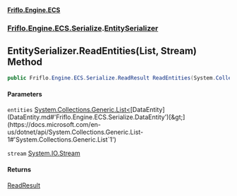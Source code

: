 #### [Friflo.Engine.ECS](index.md#'index')
### [Friflo.Engine.ECS.Serialize](Friflo.Engine.ECS.Serialize.md#'Friflo.Engine.ECS.Serialize').[EntitySerializer](EntitySerializer.md#'Friflo.Engine.ECS.Serialize.EntitySerializer')

## EntitySerializer.ReadEntities(List<DataEntity>, Stream) Method

```csharp
public Friflo.Engine.ECS.Serialize.ReadResult ReadEntities(System.Collections.Generic.List<Friflo.Engine.ECS.Serialize.DataEntity> entities, System.IO.Stream stream);
```
#### Parameters

<a name='Friflo.Engine.ECS.Serialize.EntitySerializer.ReadEntities(System.Collections.Generic.List_Friflo.Engine.ECS.Serialize.DataEntity_,System.IO.Stream).entities'></a>

`entities` [System.Collections.Generic.List&lt;](https://docs.microsoft.com/en-us/dotnet/api/System.Collections.Generic.List-1#'System.Collections.Generic.List`1')[DataEntity](DataEntity.md#'Friflo.Engine.ECS.Serialize.DataEntity')[&gt;](https://docs.microsoft.com/en-us/dotnet/api/System.Collections.Generic.List-1#'System.Collections.Generic.List`1')

<a name='Friflo.Engine.ECS.Serialize.EntitySerializer.ReadEntities(System.Collections.Generic.List_Friflo.Engine.ECS.Serialize.DataEntity_,System.IO.Stream).stream'></a>

`stream` [System.IO.Stream](https://docs.microsoft.com/en-us/dotnet/api/System.IO.Stream#'System.IO.Stream')

#### Returns
[ReadResult](ReadResult.md#'Friflo.Engine.ECS.Serialize.ReadResult')